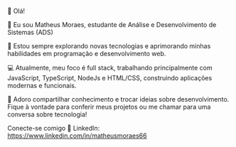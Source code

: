 👋 Olá!

🔭 Eu sou Matheus Moraes, estudante de Análise e Desenvolvimento de Sistemas (ADS)

🌱 Estou sempre explorando novas tecnologias e aprimorando minhas habilidades em programação e desenvolvimento web.

💻 Atualmente, meu foco é full stack, trabalhando principalmente com JavaScript, TypeScript, NodeJs e HTML/CSS, construindo aplicações modernas e funcionais.

💬 Adoro compartilhar conhecimento e trocar ideias sobre desenvolvimento. Fique à vontade para conferir meus projetos ou me chamar para uma conversa sobre tecnologia!

Conecte-se comigo
🔗 LinkedIn: https://www.linkedin.com/in/matheusmoraes66
